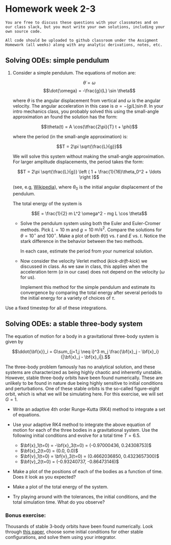 # Homework week 2-3

```{note}
You are free to discuss these questions with your classmates and on
our class slack, but you must write your own solutions, including your
own source code.

All code should be uploaded to github classroom under the Assigment
Homework (all weeks) along with any analytic derivations, notes, etc.
```

## Solving ODEs: simple pendulum

1. Consider a simple pendulum.  The equations of motion
   are:

   $$\dot{\theta} = \omega$$
   $$\dot{\omega} = -\frac{g}{L} \sin \theta$$

   where $\theta$ is the angular displacement from vertical and
   $\omega$ is the angular velocity.  The angular acceleration in this
   case is $\alpha = -(g/L) \sin\theta$.  In your intro mechanics
   class, you probably solved this using the small-angle approximation
   an found the solution has the form:
  
   $$\theta(t) = A \cos(\tfrac{2\pi}{T} t + \phi)$$
  
   where the period (in the small-angle approximation) is:
  
   $$T = 2\pi \sqrt{\frac{L}{g}}$$

   We will solve this system without making the small-angle
   approximation.  For larger amplitude displacements, the period takes
   the form:
  
   $$T = 2\pi \sqrt{\frac{L}{g}} \left ( 1 + \frac{1}{16}\theta_0^2 + \ldots \right )$$
   
   (see, e.g, [Wikipedia](https://en.wikipedia.org/wiki/Pendulum_(mechanics)#Power_series_solution_for_the_elliptic_integral)), where $\theta_0$ is the initial angular displacement of the pendulum.
  
   The total energy of the system is
  
   $$E = \frac{1}{2} m L^2 \omega^2  - mg L \cos \theta$$

   * Solve the pendulum system using both the Euler and
     Euler-Cromer methods.  Pick $L = 10$ m and $g = 10$ $\text{m/s}^2$.
     Compare the solutions for $\theta = 10^\circ$ and $100^\circ$.
     Make a plot of both $\theta(t)$ vs. $t$ and $E$ vs. $t$.  Notice
     the stark difference in the behavior between the two methods.

     In each case, estimate the period from your numerical solution.

   * Now consider the velocity Verlet method 
     (_kick-drift-kick_) we discussed in class.  As we
     saw in class, this applies when the acceleration term ($\alpha$ in
     our case) does not depend on the velocity ($\omega$ for us).

     Implement this method for the simple pendulum and estimate its
     convergence by comparing the total energy after several periods to
     the initial energy for a variety of choices of $\tau$.


  Use a fixed timestep for all of these integrations.


## Solving ODEs: a stable three-body system

The equation of motion for a body in a gravitational three-body system is given by

$$\ddot{\bf{x}}_i = G\sum_{j=1,j \neq i}^3 m_j \frac{\bf{x}_j - \bf{x}_i}{|\bf{x}_j - \bf{x}_i|}.$$

The three-body problem famously has no analytical solution, and these systems are characterized as being highly chaotic and inherently unstable. However, stable three-body orbits have been found numerically. These are unlikely to be found in nature due being highly sensitive to initial conditions and perturbations. One of these stable orbits is the so-called figure-eight orbit, which is what we will be simulating here. For this exercise, we will set $G=1$.

* Write an adaptive 4th order Runge-Kutta (RK4) method to integrate a set of equations.
* Use your adaptive RK4 method to integrate the above equation of motion for each of the three bodies in a gravitational system. Use the following initial conditions and evolve for a total time $T = 6.5$.

  - $\bf{x}_1(t=0) = -\bf{x}_3(t=0) = (-0.97000436, 0.24308753)$
  - $\bf{x}_2(t=0) = (0.0, 0.0)$
  - $\bf{v}_1(t=0) = \bf{v}_3(t=0) = (0.4662036850, 0.4323657300)$
  - $\bf{v}_2(t=0) = (-0.93240737, -0.86473146)$

* Make a plot of the positions of each of the bodies as a function of time. Does it look as you expected?
* Make a plot of the total energy of the system.
* Try playing around with the tolerances, the initial conditions, and the total simulation time. What do you observe?

### Bonus exercise:

Thousands of stable 3-body orbits have been found numerically. Look through [this paper](https://arxiv.org/pdf/1705.00527.pdf), choose some initial conditions for other stable configurations, and solve them using your integrator. 

<!-- r1(0) = -r3(0) = (-0.97000436, 0.24308753); r2(0) = (0,0); v1(0) = v3(0) = (0.4662036850, 0.4323657300); v2(0) = (-0.93240737, -0.86473146). -->